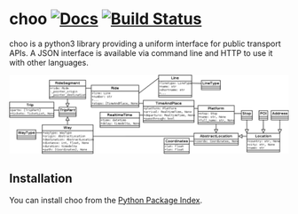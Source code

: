 # choo [![Docs](https://readthedocs.org/projects/choo/badge/?version=latest)](https://choo.readthedocs.org/) [![Build Status](https://travis-ci.org/NoMoKeTo/choo.svg)](https://travis-ci.org/NoMoKeTo/choo)

choo is a python3 library providing a uniform interface for public transport APIs. A JSON interface is available via command line and HTTP to use it with other languages.

![UML Model Overview](uml.png)

## Installation

You can install choo from the [Python Package Index](https://pypi.python.org/pypi/choo).

